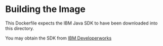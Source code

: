 # Building the Image
This Dockerfile expects the IBM Java SDK to have been downloaded into this directory. 

You may obtain the SDK from [IBM Developerworks](https://developer.ibm.com/javasdk/) 
